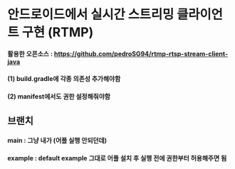 # 안드로이드에서 실시간 스트리밍 클라이언트 구현 (RTMP)

#### 활용한 오픈소스 : https://github.com/pedroSG94/rtmp-rtsp-stream-client-java
#### (1) build.gradle에 각종 의존성 추가해야함
#### (2) manifest에서도 권한 설정해줘야함


## 브랜치
#### main : 그냥 내가 (어플 실행 안되던데)
#### example : default example 그대로 어플 설치 후 실행 전에 권한부터 허용해주면 됨
